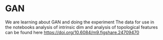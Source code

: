 # GAN
We are learning about GAN and doing the experiment
The data for use in the notebooks analysis of intrinsic dim and analysis of topological features can be found here https://doi.org/10.6084/m9.figshare.24709470

